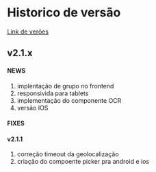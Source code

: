 

# Historico de versão
[Link de verões](https://drive.google.com/drive/u/0/folders/1BvWLOoRFLh2ooxVWk4sFbciwF0QQhkaV)
## v2.1.x
#### **NEWS**
1. implentação de grupo no frontend
2. responsivida para tablets
3. implementação do componente OCR
4. versão IOS

#### **FIXES** 
#### v2.1.1

1. correção timeout da geolocalização
2. criação do compoente picker pra android e ios